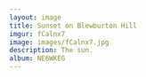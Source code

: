 ```yaml
---
layout: image
title: Sunset on Blewburton Hill
imgur: fCalnx7
image: images/fCalnx7.jpg
description: The sun.
album: NE6WKEG
---
```


